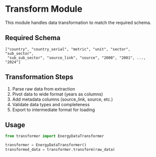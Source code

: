 # Transform Module

This module handles data transformation to match the required schema.

## Required Schema

```
["country", "country_serial", "metric", "unit", "sector", "sub_sector", 
 "sub_sub_sector", "source_link", "source", "2000", "2001", ..., "2024"]
```

## Transformation Steps

1. Parse raw data from extraction
2. Pivot data to wide format (years as columns)
3. Add metadata columns (source_link, source, etc.)
4. Validate data types and completeness
5. Export to intermediate format for loading

## Usage

```python
from transformer import EnergyDataTransformer

transformer = EnergyDataTransformer()
transformed_data = transformer.transform(raw_data)
```
